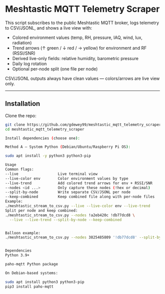 # Meshtastic MQTT Telemetry Scraper

This script subscribes to the public Meshtastic MQTT broker, logs telemetry to CSV/JSONL, and shows a live view with:
- Colored environment values (temp, RH, pressure, IAQ, wind, lux, radiation)
- Trend arrows (↑ green / ↓ red / → yellow) for environment and RF (RSSI/SNR)
- Derived live-only fields: relative humidity, barometric pressure
- Daily log rotation
- Optional per-node split (one file per node)

CSV/JSONL outputs always have clean values — colors/arrows are live view only.

---

## Installation

Clone the repo:
```bash
git clone https://github.com/gdewey99/meshtastic_mqtt_telemetry_scraper.git
cd meshtastic_mqtt_telemetry_scraper

Install dependencies (choose one):

Method A — System Python (Debian/Ubuntu/Raspberry Pi OS):

sudo apt install -y python3 python3-pip

Usage
Common flags:
--live                  Live terminal view
--live-color env        Color environment values by type
--live-trend            Add colored trend arrows for env + RSSI/SNR
--nodes <id ...>        Only capture these nodes (!hex or decimal)
--split-by-node         Write separate CSV/JSONL per node
--keep-combined         Keep combined file along with per-node files
Example:
./meshtastic_stream_to_csv.py --live --live-color env --live-trend
Split per node and keep combined:
./meshtastic_stream_to_csv.py --nodes !a2eb420c !db77dcd8 \
  --live --live-trend --split-by-node --keep-combined


Balloon example:
./meshtastic_stream_to_csv.py --nodes 3825485809 '!db77dcd8' --split-by-node --live --live-trend


Dependencies
Python 3.9+

paho-mqtt Python package

On Debian-based systems:

sudo apt install python3 python3-pip
pip3 install paho-mqtt




